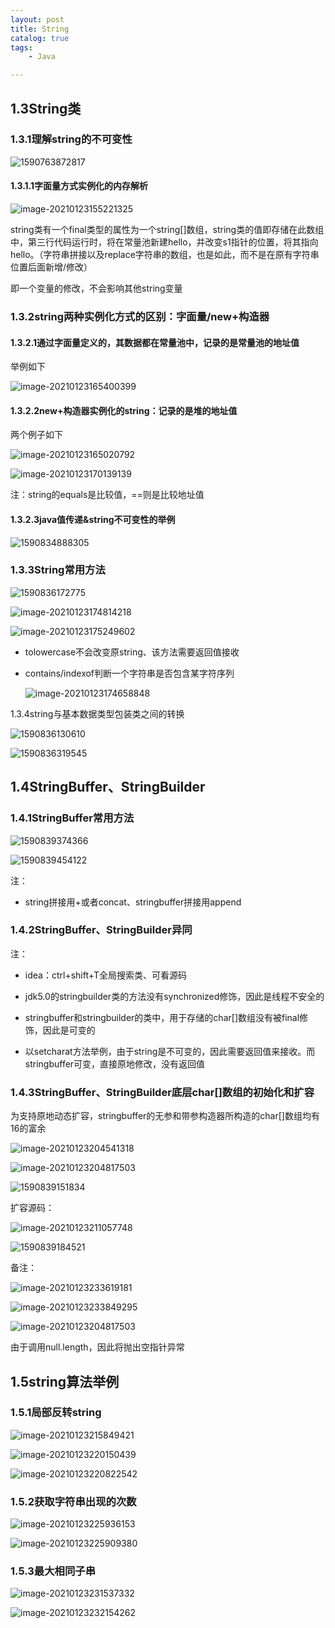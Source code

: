 ```yaml
---
layout: post
title: String
catalog: true
tags:
    - Java

---
```


## 1.3String类

### 1.3.1理解string的不可变性

![1590763872817](https://gitee.com/chrisxyq/picgo/raw/master/img/1590763872817.png)

#### 1.3.1.1字面量方式实例化的内存解析

![image-20210123155221325](https://gitee.com/chrisxyq/picgo/raw/master/img/image-20210123155221325.png)

string类有一个final类型的属性为一个string[]数组，string类的值即存储在此数组中，第三行代码运行时，将在常量池新建hello，并改变s1指针的位置，将其指向hello。（字符串拼接以及replace字符串的数组，也是如此，而不是在原有字符串位置后面新增/修改）

即一个变量的修改，不会影响其他string变量

### 1.3.2string两种实例化方式的区别：字面量/new+构造器

#### 1.3.2.1通过字面量定义的，其数据都在常量池中，记录的是常量池的地址值

举例如下

![image-20210123165400399](https://gitee.com/chrisxyq/picgo/raw/master/img/image-20210123165400399.png)

#### 1.3.2.2new+构造器实例化的string：记录的是堆的地址值

两个例子如下

![image-20210123165020792](https://gitee.com/chrisxyq/picgo/raw/master/img/image-20210123165020792.png)

![image-20210123170139139](https://gitee.com/chrisxyq/picgo/raw/master/img/image-20210123170139139.png)

注：string的equals是比较值，==则是比较地址值

#### 1.3.2.3java值传递&string不可变性的举例

![1590834888305](https://gitee.com/chrisxyq/picgo/raw/master/img/1590834888305.png)

### 1.3.3String常用方法

![1590836172775](https://gitee.com/chrisxyq/picgo/raw/master/img/1590836172775.png)

![image-20210123174814218](https://gitee.com/chrisxyq/picgo/raw/master/img/image-20210123174814218.png)

![image-20210123175249602](https://gitee.com/chrisxyq/picgo/raw/master/img/image-20210123175249602.png)

- tolowercase不会改变原string、该方法需要返回值接收

- contains/indexof判断一个字符串是否包含某字符序列

  ![image-20210123174658848](https://gitee.com/chrisxyq/picgo/raw/master/img/image-20210123174658848.png)

1.3.4string与基本数据类型包装类之间的转换

![1590836130610](https://gitee.com/chrisxyq/picgo/raw/master/img/1590836130610.png)

![1590836319545](https://gitee.com/chrisxyq/picgo/raw/master/img/1590836319545.png)



## 1.4StringBuffer、StringBuilder

### 1.4.1StringBuffer常用方法

![1590839374366](https://gitee.com/chrisxyq/picgo/raw/master/img/1590839374366.png)

![1590839454122](https://gitee.com/chrisxyq/picgo/raw/master/img/1590839454122.png)

注：

- string拼接用+或者concat、stringbuffer拼接用append



### 1.4.2StringBuffer、StringBuilder异同

注：

- idea：ctrl+shift+T全局搜索类、可看源码

- jdk5.0的stringbuilder类的方法没有synchronized修饰，因此是线程不安全的
- stringbuffer和stringbuilder的类中，用于存储的char[]数组没有被final修饰，因此是可变的
- 以setcharat方法举例，由于string是不可变的，因此需要返回值来接收。而stringbuffer可变，直接原地修改，没有返回值

### 1.4.3StringBuffer、StringBuilder底层char[]数组的初始化和扩容

为支持原地动态扩容，stringbuffer的无参和带参构造器所构造的char[]数组均有16的富余

![image-20210123204541318](https://gitee.com/chrisxyq/picgo/raw/master/img/image-20210123204541318.png)

![image-20210123204817503](https://gitee.com/chrisxyq/picgo/raw/master/img/image-20210123204817503.png)

![1590839151834](https://gitee.com/chrisxyq/picgo/raw/master/img/1590839151834.png)

扩容源码：

![image-20210123211057748](https://gitee.com/chrisxyq/picgo/raw/master/img/image-20210123211057748.png)

![1590839184521](https://gitee.com/chrisxyq/picgo/raw/master/img/1590839184521.png)

备注：

![image-20210123233619181](https://gitee.com/chrisxyq/picgo/raw/master/img/image-20210123233619181.png)

![image-20210123233849295](https://gitee.com/chrisxyq/picgo/raw/master/img/image-20210123233849295.png)

![image-20210123204817503](https://gitee.com/chrisxyq/picgo/raw/master/img/image-20210123204817503.png)

由于调用null.length，因此将抛出空指针异常

## 1.5string算法举例

### 1.5.1局部反转string

![image-20210123215849421](https://gitee.com/chrisxyq/picgo/raw/master/img/image-20210123215849421.png)

![image-20210123220150439](https://gitee.com/chrisxyq/picgo/raw/master/img/image-20210123220150439.png)

![image-20210123220822542](https://gitee.com/chrisxyq/picgo/raw/master/img/image-20210123220822542.png)

### 1.5.2获取字符串出现的次数

![image-20210123225936153](https://gitee.com/chrisxyq/picgo/raw/master/img/image-20210123225936153.png)

![image-20210123225909380](https://gitee.com/chrisxyq/picgo/raw/master/img/image-20210123225909380.png)

### 1.5.3最大相同子串

![image-20210123231537332](https://gitee.com/chrisxyq/picgo/raw/master/img/image-20210123231537332.png)

![image-20210123232154262](https://gitee.com/chrisxyq/picgo/raw/master/img/image-20210123232154262.png)